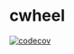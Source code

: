 # cwheel

[![codecov](https://codecov.io/github/MarcusMogg/cwheel/branch/master/graph/badge.svg?token=THUV3ZLKR6)](https://codecov.io/github/MarcusMogg/cwheel)